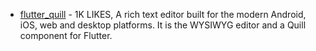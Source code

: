- [flutter_quill](https://pub.dev/packages/flutter_quill) - 1K LIKES, A rich text editor built for the modern Android, iOS, web and desktop platforms. It is the WYSIWYG editor and a Quill component for Flutter.
